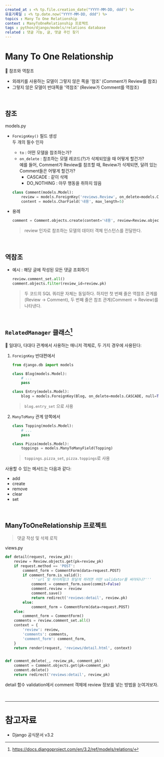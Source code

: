 ```yaml
---
created_at : <% tp.file.creation_date("YYYY-MM-DD, ddd") %>
유효기록일 : <% tp.date.now("YYYY-MM-DD, ddd") %>
topics : Many To One Relationship
context : ManyToOneRelationship 프로젝트
tags : python/django/models/relations database
related : 댓글 기능, 글, 댓글 주인 찾기
---
```

# Many To One Relationship

📝 참조와 역참조  
- 외래키를 사용하는 모델이 그렇지 않은 쪽을 '참조' (Comment가 Review를 참조)
- 그렇지 않은 모델이 반대쪽을 '역참조' (Review가 Comment를 역참조) 

<br>

## 참조
models.py
- `ForeignKey()` 필드 생성  
	두 개의 필수 인자
	- `to` : 어떤 모델을 참조하는가?
	- `on_delete` : 참조하는 모델 레코드(?)가 삭제되었을 때 어떻게 할건가?  
		예를 들어, Comment가 Review를 참조할 때, Review가 삭제되면, 달려 있는 Comment들은 어떻게 할건가?
		- CASCADE :  같이 삭제
		- DO_NOTHING : 아무 행동을 취하지 않음
	```python
	class Comment(models.Model):
	    review = models.ForeignKey('reviews.Review', on_delete=models.CASCADE)
	    content = models.CharField('내용', max_length=5)
	```

- 용례
	```python
	comment = Comment.objects.create(content='내용', review=Review.objects.get(pk=1))
	```

	> review 인자로 참조하는 모델의 데이터 객체 인스턴스를 전달한다.

<br>

## 역참조
- 예시 :  해당 글에 작성된 모든 댓글 조회하기
	```python
	review.comment_set.all()
	comment.objects.filter(review_id=review.pk)
	```
	> 두 코드의 SQL 쿼리문 자체는 동일하다. 하지만 첫 번째 줄은 역참조 관계를(Review -> Comment), 두 번째 줄은 참조 관계(Comment -> Review)를 나타낸다.
<br>

## `RelatedManager` 클래스[^1]
📝 일대다, 다대다 관계에서 사용하는 매니저 객체로, 두 가지 경우에 사용된다:

1. `ForeignKey` 반대편에서
	```python
	from django.db import models
	
	class Blog(models.Model):
	    # ...
	    pass
	
	class Entry(models.Model):
	    blog = models.ForeignKey(Blog, on_delete=models.CASCADE, null=True)
	```
	> `blog.entry_set` 으로 사용
	
2. `ManyToMany` 관계 양쪽에서
	```python
	class Topping(models.Model):
	    # ...
	    pass
	
	class Pizza(models.Model):
	    toppings = models.ManyToManyField(Topping)
	```
	> `toppings.pizza_set`, `pizza.toppings`로 사용
	
사용할 수 있는 메서드는 다음과 같다:
- add
- create
- remove
- clear
- set

<br>

## ManyToOneRelationship 프로젝트
> 댓글 작성 및 삭제 로직

views.py
```python
def detail(request, review_pk):
    review = Review.objects.get(pk=review_pk)
    if request.method == 'POST':
        comment_form = CommentForm(data=request.POST)
        if comment_form.is_valid():
            '''url 및 하이퍼링크 못달게 하려면 어떤 validator를 써야되나?'''
            comment = comment_form.save(commit=False)
            comment.review = review
            comment.save()
            return redirect('reviews:detail', review.pk)
        else:
            comment_form = CommentForm(data=request.POST)
    else:
        comment_form = CommentForm()
    comments = review.comment_set.all()
    context = {
        'review': review,
        'comments': comments,
        'comment_form': comment_form,
    }
    return render(request, 'reviews/detail.html', context)


def comment_delete(_, review_pk, comment_pk):
    comment = Comment.objects.get(pk=comment_pk)
    comment.delete()
    return redirect('reviews:detail', review_pk)
```
detail 함수 validation에서 comment 객체에 review 정보를 넣는 방법을 눈여겨보자.

<br>

---
# 참고자료
- Django 공식문서 v3.2

[^1]: https://docs.djangoproject.com/en/3.2/ref/models/relations/